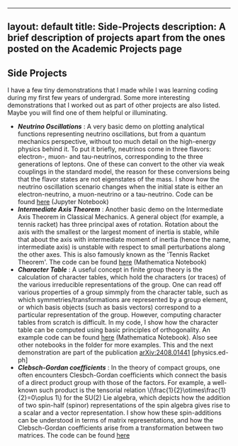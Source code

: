 <head>
  <link rel="stylesheet" href="https://cdn.jsdelivr.net/npm/katex@0.10.2/dist/katex.min.css" integrity="sha384-yFRtMMDnQtDRO8rLpMIKrtPCD5jdktao2TV19YiZYWMDkUR5GQZR/NOVTdquEx1j" crossorigin="anonymous">
<script defer src="https://cdn.jsdelivr.net/npm/katex@0.10.2/dist/katex.min.js" integrity="sha384-9Nhn55MVVN0/4OFx7EE5kpFBPsEMZxKTCnA+4fqDmg12eCTqGi6+BB2LjY8brQxJ" crossorigin="anonymous"></script>
<script defer src="https://cdn.jsdelivr.net/npm/katex@0.10.2/dist/contrib/auto-render.min.js" integrity="sha384-kWPLUVMOks5AQFrykwIup5lo0m3iMkkHrD0uJ4H5cjeGihAutqP0yW0J6dpFiVkI" crossorigin="anonymous" onload="renderMathInElement(document.body);"></script>

</head>

---
layout: default
title: Side-Projects
description: A brief description of projects apart from the ones posted on the Academic Projects page
---

## Side Projects

I have a few tiny demonstrations that I made while I was learning coding during my first few years of undergrad. Some more interesting demonstrations that I worked out as part of other projects are also listed. Maybe you will find one of them helpful or illuminating.

* ***Neutrino Oscillations*** : A very basic demo on plotting analytical functions representing neutrino oscillations, but from a quantum mechanics perspective, without too much detail on the high-energy physics behind it. To put it briefly, neutrinos come in three flavors: electron-, muon- and tau-neutrinos, corresponding to the three generations of leptons. One of these can convert to the other via weak couplings in the standard model, the reason for these conversions being that the flavor states are not eigenstates of the mass. I show how the neutrino oscillation scenario changes when the initial state is either an electron-neutrino, a muon-neutrino or a tau-neutrino. Code can be found [here](https://github.com/soura-phy/neutrino-oscillations) (Jupyter Notebook)
* ***Intermediate Axis Theorem*** : Another basic demo on the Intermediate Axis Theorem in Classical Mechanics. A general object (for example, a tennis racket) has three principal axes of rotation. Rotation about the axis with the smallest or the largest moment of inertia is stable, while that about the axis with intermediate moment of inertia (hence the name, intermediate axis) is unstable with respect to small perturbations along the other axes. This is also famously known as the 'Tennis Racket Theorem'. The code can be found [here](https://github.com/soura-phy/intermed-axis) (Mathematica Notebook)
* ***Character Table*** : A useful concept in finite group theory is the calculation of character tables, which hold the characters (or traces) of the various irreducible representations of the group. One can read off various properties of a group simmply from the character table, such as which symmetries/transformations are represented by a group element, or which basis objects (such as basis vectors) correspond to a particular representation of the group. However, computing character tables from scratch is difficult. In my code, I show how the character table can be computed using basic principles of orthogonality. An example code can be found [here](https://github.com/iisc-ug-20/Group_Theory_for_Mathematica/blob/main/Finite%20Groups/C4v%20Character%20Table.nb) (Mathematica Notebook). Also see other notebooks in the folder for more examples. This and the next demonstration are part of the publication [arXiv:2408.01441](https://arxiv.org/abs/2408.01441) [physics.ed-ph]
* ***Clebsch-Gordan coefficients*** : In the theory of compact groups, one often encounters Clesbch-Gordan coefficients which connect the basis of a direct product group with those of the factors. For example, a well-known such product is the tensorial relation \\(\frac{1}{2}\otimes\frac{1}{2}=0\oplus 1\\) for the SU(2) Lie algebra, which depicts how the addition of two spin-half (spinor) representations of the spin algebra gives rise to a scalar and a vector representation. I show how these spin-additions can be understood in terms of matrix representations, and how the Clebsch-Gordan coefficients arise from a transformation between two matrices. The code can be found [here](https://github.com/iisc-ug-20/Group_Theory_for_Mathematica/blob/main/Compact%20Groups/SU2_irreps.nb)
